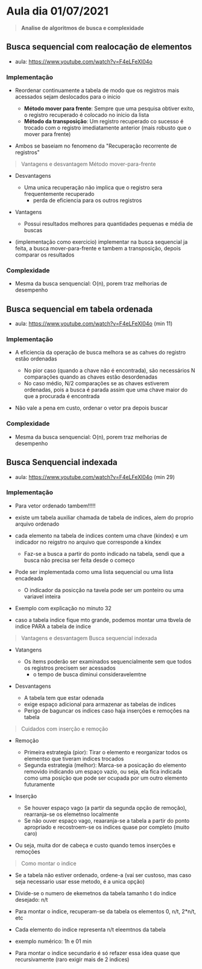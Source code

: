 # Aula dia 01/07/2021
>**Analise de algoritmos de busca e complexidade**

## Busca sequencial com realocação de elementos

* aula: https://www.youtube.com/watch?v=F4eLFeXl04o

### Implementação 

* Reordenar continuamente a tabela de modo que os registros mais acessados sejam deslocados para o inicio
    * **Método mover para frente**: Sempre que uma pesquisa obtiver exito, o registro recuperado é colocado no inicio da lista
    * **Método da transposição**: Um registro recuperado co sucesso é trocado com o registro imediatamente anterior (mais robusto que o mover para frente)

* Ambos se baseiam no fenomeno da "Recuperação recorrente de registros"

> Vantagens e desvantagem Método mover-para-frente

* Desvantagens
    * Uma unica recuperação não implica que o registro sera frequentemente recuperado
        * perda de eficiencia para os outros registros

* Vantagens
    * Possui resultados melhores para quantidades pequenas e média de buscas

* (implementação como exercicio) implementar na busca sequencial ja feita, a busca mover-para-frente e tambem a transposição, depois comparar os resultados

### Complexidade

* Mesma da busca senquencial: O(n), porem traz melhorias de desempenho

## Busca sequencial em tabela ordenada

* aula: https://www.youtube.com/watch?v=F4eLFeXl04o (min 11)

### Implementação 

* A eficiencia da operação de busca melhora se as cahves do registro estão ordenadas
    * No pior caso (quando a chave não é encontrada), são necessários N comparações quando as chaves estão desordenadas
    * No caso médio, N/2 comparações se as chaves estiverem ordenadas, pois a busca é parada assim que uma chave maior do que a procurada é encontrada

* Não vale a pena em custo, ordenar o vetor pra depois buscar

### Complexidade

* Mesma da busca senquencial: O(n), porem traz melhorias de desempenho

## Busca Senquencial indexada

* aula: https://www.youtube.com/watch?v=F4eLFeXl04o (min 29)

### Implementação 

* Para vetor ordenado tambem!!!!!

* existe um tabela auxiliar chamada de tabela de indices, alem do proprio arquivo ordenado

* cada elemento na tabela de indices contem uma chave (kindex) e um indicador no reigstro no arquivo que corresponde a kindex
    * Faz-se a busca a partir do ponto indicado na tabela, sendi que a busca não precisa ser feita desde o começo

* Pode ser implementada como uma lista sequencial ou uma lista encadeada
    * O indicador da posicção na tavela pode ser um ponteiro ou uma variavel inteira

* Exemplo com explicação no minuto 32

* caso a tabela indice fique mto grande, podemos montar uma tbvela de indice PARA a tabela de indice

> Vantagens e desvantagem Busca sequencial indexada

* Vatangens
    * Os items poderão ser examinados sequencialmente sem que todos os registros precisem ser acessados
        * o tempo de busca diminui consideravelemtne

* Desvantagens
    * A tabela tem que estar odenada
    * exige espaço adicional para armazenar as tabelas de indices
    * Perigo de baguncar os indices caso haja inserções e remoções na tabela

> Cuidados com inserção e remoção

* Remoção
    * Primeira estrategia (pior): Tirar o elemento e reorganizar todos os elementso que tiveram indices trocados
    * Segunda estrategia (melhor): Marca-se a posicação do elemento removido indicando um espaço vazio, ou seja, ela fica indicada como uma posição que pode ser ocupada por um outro elemento futuramente

* Inserção
    * Se houver espaço vago (a partir da segunda opção de remoção), rearranja-se os elemetnso localmente
    * Se não ouver espaço vago, reaaranja-se a tabela a partir do ponto apropriado e recostroem-se os indices quase por completo (muito caro)

* Ou seja, muita dor de cabeça e custo quando temos inserções e remoções

> Como montar o indice

* Se a tabela não estiver ordenado, ordene-a (vai ser custoso, mas caso seja necessario usar esse metodo, é a unica opção)

* Divide-se o numero de ekemetnos da tabela tamanho t do indice desejado: n/t

* Para montar o indice, recuperam-se da tabela os elementos 0, n/t, 2*n/t, etc

* Cada elemento do indice representa n/t eleemtnos da tabela

* exemplo numérico: 1h e 01 min

* Para montar o indice secundario é só refazer essa idea quase que recursivamente (raro exigir mais de 2 indices)

